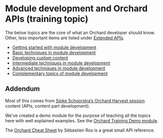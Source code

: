 # Module development and Orchard APIs (training topic)

The below topics are the core of what an Orchard developer should know. Other, less important items are listed under [Extended APIs](../ExtendedApis/Index.md).

- [Getting started with module development](GettingStartedWithModuleDevelopment.md)
- [Basic techniques in module development](BasicTechniquesInModuleDevelopment.md)
- [Developing custom content](DevelopingCustomContent.md)
- [Intermediate techniques in module development](IntermediateTechniquesInModuleDevelopment.md)
- [Advanced techniques in module development](AdvancedTechniquesInModuleDevelopment.md)
- [Complementary topics of module development](ComplementaryTopicsInModuleDevelopment.md)

## Addendum

Most of this comes from [Sipke Schoorstra’s Orchard Harvest session](http://www.youtube.com/watch?v=MH9mcodTX-U) content (APIs, content part development).

We've created a demo module for the purpose of teaching all the topics here with well explained examples. See the [Orchard Training Demo module](https://github.com/Lombiq/Orchard-Training-Demo-Module).

The [Orchard Cheat Sheet](http://sebastienros.github.com/CheatSheet/) by Sébastien Ros is a great small API reference.
